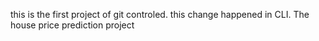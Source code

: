 this is the first project of git controled.
this change happened in CLI.
The house price prediction project
